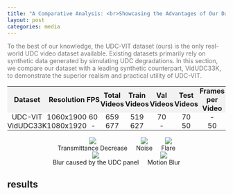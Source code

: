 ```yaml
---
title: "A Comparative Analysis: <br>Showcasing the Advantages of Our Dataset"
layout: post
categories: media
--- 
```


<style>
/* Add some style to the images */
.images-container {
  display: flex;
  justify-content: center;
  align-items: center;
  gap: 20px; /* Adjust the gap between images */
}

.images-container img {
  max-width: 100%;
  height: auto;
}

/* Add some space between the images and the results section */
.results-section {
  margin-top: 20px; /* Adjust the top margin as needed */
}

  table {
/*     width: 100%; */
    border-collapse: collapse;
  }
  th, td {
    border: none;
    padding: 0px;
    text-align: center;
  }
  th {
    background-color: #f2f2f2;
  }

</style>

<p style="color: #777;">
  To the best of our knowledge, the UDC-VIT dataset (ours) is the only real-world UDC video dataset available. Existing datasets primarily rely on synthetic data generated by simulating UDC degradations. In this section, we compare our dataset with a leading synthetic counterpart, VidUDC33K, to demonstrate the superior realism and practical utility of UDC-VIT.
</p>

<table>
  <tr>
    <th>Dataset</th>
    <th>Resolution</th>
    <th>FPS</th>
    <th>Total Videos</th>
    <th>Train Videos</th>
    <th>Val Videos</th>
    <th>Test Videos</th>
    <th>Frames per Video</th>
  </tr>
  <tr>
    <td>UDC-VIT</td>
    <td>1060x1900</td>
    <td>60</td>
    <td>659</td>
    <td>519</td>
    <td>70</td>
    <td>70</td>
    <td>-</td>
  </tr>
  <tr>
    <td>VidUDC33K</td>
    <td>1080x1920</td>
    <td>-</td>
    <td>677</td>
    <td>627</td>
    <td>-</td>
    <td>50</td>
    <td>50</td>
  </tr>
</table>




<div class="images-container">
  <div style="text-align: center;">
    <img src="https://geonyeong-park.github.io/spectral-motion-alignment/static/gifs/long/penguins_swimming2/input.gif" style="max-width: 230px;">
    <div>Transmittance Decrease</div>
  </div>
  <div style="text-align: center;">
    <img src="https://geonyeong-park.github.io/spectral-motion-alignment/static/gifs/long/penguins_swimming2/shark.gif" style="max-width: 230px;">
    <div>Noise</div>
  </div>
  <div style="text-align: center;">
    <img src="https://geonyeong-park.github.io/spectral-motion-alignment/static/gifs/long/penguins_swimming2/input.gif" style="max-width: 230px;">
    <div>Flare</div> 
  </div>
</div>
<div class="images-container">
  <div style="text-align: center;">
    <img src="https://geonyeong-park.github.io/spectral-motion-alignment/static/gifs/long/penguins_swimming2/input.gif" style="max-width: 230px;">
    <div>Blur caused by the UDC panel</div> 
  </div>
  <div style="text-align: center;">
    <img src="https://geonyeong-park.github.io/spectral-motion-alignment/static/gifs/long/penguins_swimming2/input.gif" style="max-width: 230px;">
    <div>Motion Blur</div> 
  </div>
</div>




## results
